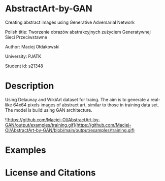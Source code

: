 # AbstractArt-by-GAN
Creating abstract images using Generative Adversarial Network

Polish title: Tworzenie obrazów abstrakcyjnych zużyciem Generatywnej Sieci Przeciwstawne

Author: Maciej Ołdakowski

University: PJATK

Student id: s21348

# Description
Using Delaunay and WikiArt dataset for traing. The aim is to generate a real-like 64x64 pixels images of abstract art, similar to those in training data set.
The model is build using GAN architecture. 

![https://github.com/Maciej-Ol/AbstractArt-by-GAN/output/examples/training.gif](https://github.com/Maciej-Ol/AbstractArt-by-GAN/blob/main/output/examples/training.gif)


# Examples



# License and Citations

